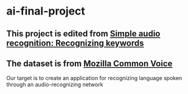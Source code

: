 # ai-final-project

## This project is edited from [Simple audio recognition: Recognizing keywords](https://www.tensorflow.org/tutorials/audio/simple_audio)
## The dataset is from [Mozilla Common Voice](https://commonvoice.mozilla.org/zh-TW/datasets)

Our target is to create an application for recognizing language spoken through an audio-recognizing network

